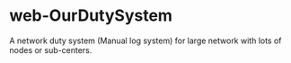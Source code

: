 # web-OurDutySystem
A network duty system (Manual log system) for large network with lots of nodes or sub-centers.
